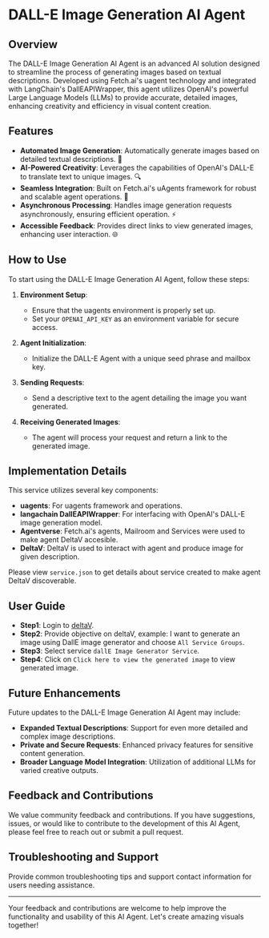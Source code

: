 # DALL-E Image Generation AI Agent

## Overview

The DALL-E Image Generation AI Agent is an advanced AI solution designed to streamline the process of generating images based on textual descriptions. Developed using Fetch.ai's uagent technology and integrated with LangChain's DallEAPIWrapper, this agent utilizes OpenAI's powerful Large Language Models (LLMs) to provide accurate, detailed images, enhancing creativity and efficiency in visual content creation.

## Features

- **Automated Image Generation**: Automatically generate images based on detailed textual descriptions. 🚀
- **AI-Powered Creativity**: Leverages the capabilities of OpenAI's DALL-E to translate text to unique images. 🔍
- **Seamless Integration**: Built on Fetch.ai's uAgents framework for robust and scalable agent operations. 📖
- **Asynchronous Processing**: Handles image generation requests asynchronously, ensuring efficient operation. ⚡
- **Accessible Feedback**: Provides direct links to view generated images, enhancing user interaction. 🌐

## How to Use

To start using the DALL-E Image Generation AI Agent, follow these steps:

1. **Environment Setup**:
   - Ensure that the uagents environment is properly set up.
   - Set your `OPENAI_API_KEY` as an environment variable for secure access.

2. **Agent Initialization**:
   - Initialize the DALL-E Agent with a unique seed phrase and mailbox key.

3. **Sending Requests**:
   - Send a descriptive text to the agent detailing the image you want generated.

4. **Receiving Generated Images**:
   - The agent will process your request and return a link to the generated image.

## Implementation Details

This service utilizes several key components:

- **uagents**: For uagents framework and operations.
- **langachain DallEAPIWrapper**: For interfacing with OpenAI's DALL-E image generation model.
- **Agentverse**: Fetch.ai's agents, Mailroom and Services were used to make agent DeltaV accesible.
- **DeltaV**: DeltaV is used to interact with agent and produce image for given description.

Please view `service.json` to get details about service created to make agent DeltaV discoverable.

## User Guide

- **Step1**: Login to [deltaV](https://deltav.agentverse.ai/).
- **Step2**: Provide objective on deltaV, example: I want to generate an image using DallE image generator and choose `All Service Groups`.
- **Step3**: Select service `dallE Image Generator Service`.
- **Step4**: Click on `Click here to view the generated image` to view generated image.

## Future Enhancements

Future updates to the DALL-E Image Generation AI Agent may include:

- **Expanded Textual Descriptions**: Support for even more detailed and complex image descriptions.
- **Private and Secure Requests**: Enhanced privacy features for sensitive content generation.
- **Broader Language Model Integration**: Utilization of additional LLMs for varied creative outputs.


## Feedback and Contributions

We value community feedback and contributions. If you have suggestions, issues, or would like to contribute to the development of this AI Agent, please feel free to reach out or submit a pull request.

## Troubleshooting and Support

Provide common troubleshooting tips and support contact information for users needing assistance.

---

Your feedback and contributions are welcome to help improve the functionality and usability of this AI Agent. Let's create amazing visuals together!
